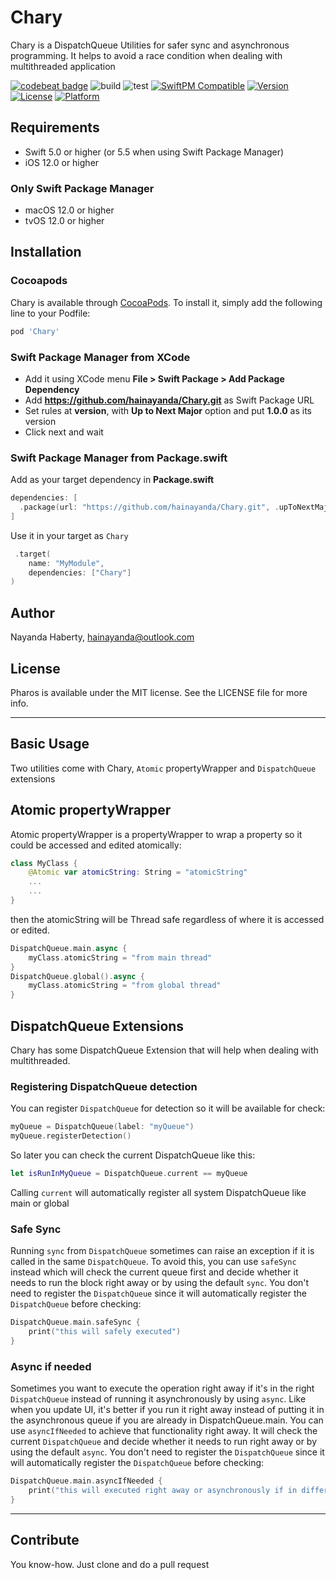 # Chary

Chary is a DispatchQueue Utilities for safer sync and asynchronous programming. It helps to avoid a race condition when dealing with multithreaded application

[![codebeat badge](https://codebeat.co/badges/ba4573e9-f32d-40b7-b5c4-f9ea3870250e)](https://codebeat.co/projects/github-com-hainayanda-chary-main)
![build](https://github.com/hainayanda/Chary/workflows/build/badge.svg)
![test](https://github.com/hainayanda/Chary/workflows/test/badge.svg)
[![SwiftPM Compatible](https://img.shields.io/badge/SwiftPM-Compatible-brightgreen)](https://swift.org/package-manager/)
[![Version](https://img.shields.io/cocoapods/v/Chary.svg?style=flat)](https://cocoapods.org/pods/Chary)
[![License](https://img.shields.io/cocoapods/l/Chary.svg?style=flat)](https://cocoapods.org/pods/Chary)
[![Platform](https://img.shields.io/cocoapods/p/Chary.svg?style=flat)](https://cocoapods.org/pods/Chary)


## Requirements

- Swift 5.0 or higher (or 5.5 when using Swift Package Manager)
- iOS 12.0 or higher

### Only Swift Package Manager

- macOS 12.0 or higher
- tvOS 12.0 or higher

## Installation

### Cocoapods

Chary is available through [CocoaPods](https://cocoapods.org). To install
it, simply add the following line to your Podfile:

```ruby
pod 'Chary'
```

### Swift Package Manager from XCode

- Add it using XCode menu **File > Swift Package > Add Package Dependency**
- Add **<https://github.com/hainayanda/Chary.git>** as Swift Package URL
- Set rules at **version**, with **Up to Next Major** option and put **1.0.0** as its version
- Click next and wait

### Swift Package Manager from Package.swift

Add as your target dependency in **Package.swift**

```swift
dependencies: [
  .package(url: "https://github.com/hainayanda/Chary.git", .upToNextMajor(from: "1.0.0"))
]
```

Use it in your target as `Chary`

```swift
 .target(
    name: "MyModule",
    dependencies: ["Chary"]
)
```

## Author

Nayanda Haberty, hainayanda@outlook.com

## License

Pharos is available under the MIT license. See the LICENSE file for more info.

***

## Basic Usage

Two utilities come with Chary, `Atomic` propertyWrapper and `DispatchQueue` extensions

## Atomic propertyWrapper

Atomic propertyWrapper is a propertyWrapper to wrap a property so it could be accessed and edited atomically:

```swift
class MyClass {
    @Atomic var atomicString: String = "atomicString"
    ...
    ...
}
```

then the atomicString will be Thread safe regardless of where it is accessed or edited.

```swift
DispatchQueue.main.async {
    myClass.atomicString = "from main thread"
}
DispatchQueue.global().async {
    myClass.atomicString = "from global thread"
}
```

## DispatchQueue Extensions

Chary has some DispatchQueue Extension that will help when dealing with multithreaded.

### Registering DispatchQueue detection

You can register `DispatchQueue` for detection so it will be available for check:

```swift
myQueue = DispatchQueue(label: "myQueue")
myQueue.registerDetection()
```

So later you can check the current DispatchQueue like this:

```swift
let isRunInMyQueue = DispatchQueue.current == myQueue
```

Calling `current` will automatically register all system DispatchQueue like main or global

### Safe Sync

Running `sync` from `DispatchQueue` sometimes can raise an exception if it is called in the same `DispatchQueue`. 
To avoid this, you can use `safeSync` instead which will check the current queue first and decide whether it needs to run the block right away or by using the default `sync`.
You don't need to register the `DispatchQueue` since it will automatically register the `DispatchQueue` before checking:

```swift
DispatchQueue.main.safeSync {
    print("this will safely executed")
}
```

### Async if needed

Sometimes you want to execute the operation right away if it's in the right `DispatchQueue` instead of running it asynchronously by using `async`.
Like when you update UI, it's better if you run it right away instead of putting it in the asynchronous queue if you are already in DispatchQueue.main.
You can use `asyncIfNeeded` to achieve that functionality right away. It will check the current `DispatchQueue` and decide whether it needs to run right away or by using the default `async`.
You don't need to register the `DispatchQueue` since it will automatically register the `DispatchQueue` before checking:

```swift
DispatchQueue.main.asyncIfNeeded {
    print("this will executed right away or asynchronously if in different queue")
}
```

***

## Contribute

You know-how. Just clone and do a pull request
